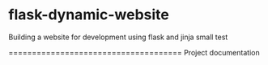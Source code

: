 # flask-dynamic-website
Building a website for development using flask and jinja small test

=====================================
Project documentation
